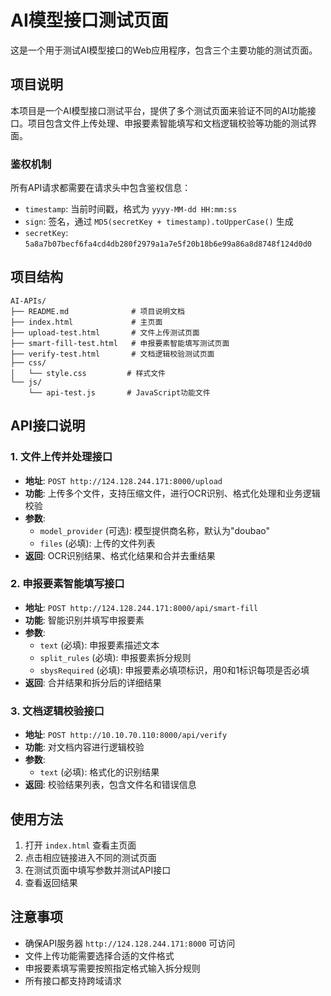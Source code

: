 # AI模型接口测试页面

这是一个用于测试AI模型接口的Web应用程序，包含三个主要功能的测试页面。

## 项目说明

本项目是一个AI模型接口测试平台，提供了多个测试页面来验证不同的AI功能接口。项目包含文件上传处理、申报要素智能填写和文档逻辑校验等功能的测试界面。

### 鉴权机制

所有API请求都需要在请求头中包含鉴权信息：
- `timestamp`: 当前时间戳，格式为 `yyyy-MM-dd HH:mm:ss`
- `sign`: 签名，通过 `MD5(secretKey + timestamp).toUpperCase()` 生成
- `secretKey`: `5a8a7b07becf6fa4cd4db280f2979a1a7e5f20b18b6e99a86a8d8748f124d0d0`

## 项目结构

```
AI-APIs/
├── README.md              # 项目说明文档
├── index.html             # 主页面
├── upload-test.html       # 文件上传测试页面
├── smart-fill-test.html   # 申报要素智能填写测试页面
├── verify-test.html       # 文档逻辑校验测试页面
├── css/
│   └── style.css         # 样式文件
└── js/
    └── api-test.js       # JavaScript功能文件
```

## API接口说明

### 1. 文件上传并处理接口
- **地址**: `POST http://124.128.244.171:8000/upload`
- **功能**: 上传多个文件，支持压缩文件，进行OCR识别、格式化处理和业务逻辑校验
- **参数**:
  - `model_provider` (可选): 模型提供商名称，默认为"doubao"
  - `files` (必填): 上传的文件列表
- **返回**: OCR识别结果、格式化结果和合并去重结果

### 2. 申报要素智能填写接口
- **地址**: `POST http://124.128.244.171:8000/api/smart-fill`
- **功能**: 智能识别并填写申报要素
- **参数**:
  - `text` (必填): 申报要素描述文本
  - `split_rules` (必填): 申报要素拆分规则
  - `sbysRequired` (必填): 申报要素必填项标识，用0和1标识每项是否必填
- **返回**: 合并结果和拆分后的详细结果

### 3. 文档逻辑校验接口
- **地址**: `POST http://10.10.70.110:8000/api/verify`
- **功能**: 对文档内容进行逻辑校验
- **参数**:
  - `text` (必填): 格式化的识别结果
- **返回**: 校验结果列表，包含文件名和错误信息

## 使用方法

1. 打开 `index.html` 查看主页面
2. 点击相应链接进入不同的测试页面
3. 在测试页面中填写参数并测试API接口
4. 查看返回结果

## 注意事项

- 确保API服务器 `http://124.128.244.171:8000` 可访问
- 文件上传功能需要选择合适的文件格式
- 申报要素填写需要按照指定格式输入拆分规则
- 所有接口都支持跨域请求